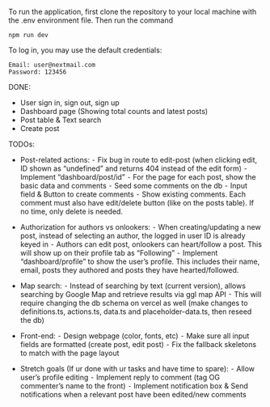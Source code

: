 To run the application, first clone the repository to your local machine with the .env environment file. Then run the command 

```
npm run dev
```

To log in, you may use the default credentials:
```
Email: user@nextmail.com
Password: 123456
```

DONE:
- User sign in, sign out, sign up
- Dashboard page (Showing total counts and latest posts)
- Post table & Text search
- Create post

TODOs:
- Post-related actions:
 ⁃ Fix bug in route to edit-post (when clicking edit, ID shown as “undefined” and returns 404 instead of the edit form)
 ⁃ Implement “dashboard/post/id”
 ⁃ For the page for each post, show the basic data and comments 
 ⁃ Seed some comments on the db
 ⁃ Input field & Button to create comments
 ⁃ Show existing comments. Each comment must also have edit/delete button (like on the posts table). If no time, only delete is needed.

- Authorization for authors vs onlookers:
 ⁃ When creating/updating a new post, instead of selecting an author, the logged in user ID is already keyed in
 ⁃ Authors can edit post, onlookers can heart/follow a post. This will show up on their profile tab as “Following”
 ⁃ Implement “dashboard/profile” to show the user’s profile. This includes their name, email, posts they authored and posts they have hearted/followed. 

- Map search:
 ⁃ Instead of searching by text (current version), allows searching by Google Map and retrieve results via ggl map API
 ⁃ This will require changing the db schema on vercel as well (make changes to definitions.ts, actions.ts, data.ts and placeholder-data.ts, then reseed the db)

- Front-end:
 ⁃ Design webpage (color, fonts, etc)
 ⁃ Make sure all input fields are formatted (create post, edit post)
 ⁃ Fix the fallback skeletons to match with the page layout

- Stretch goals (If ur done with ur tasks and have time to spare):
 ⁃ Allow user’s profile editing
 ⁃ Implement reply to comment (tag OG commenter’s name to the front)
 ⁃ Implement notification box & Send notifications when a relevant post have been edited/new comments

